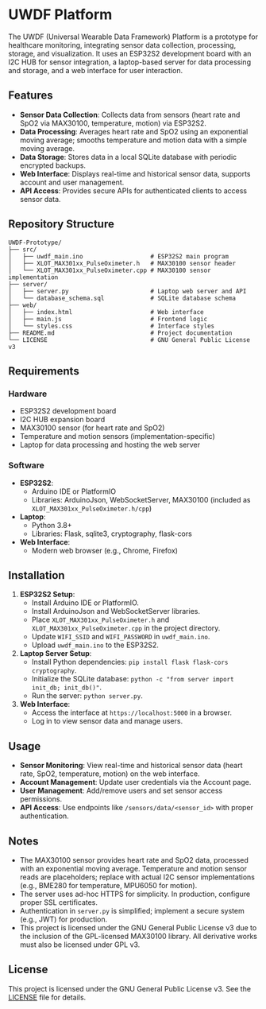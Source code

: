 # UWDF Platform

The UWDF (Universal Wearable Data Framework) Platform is a prototype for healthcare monitoring, integrating sensor data collection, processing, storage, and visualization. It uses an ESP32S2 development board with an I2C HUB for sensor integration, a laptop-based server for data processing and storage, and a web interface for user interaction.

## Features
- **Sensor Data Collection**: Collects data from sensors (heart rate and SpO2 via MAX30100, temperature, motion) via ESP32S2.
- **Data Processing**: Averages heart rate and SpO2 using an exponential moving average; smooths temperature and motion data with a simple moving average.
- **Data Storage**: Stores data in a local SQLite database with periodic encrypted backups.
- **Web Interface**: Displays real-time and historical sensor data, supports account and user management.
- **API Access**: Provides secure APIs for authenticated clients to access sensor data.

## Repository Structure
```
UWDF-Prototype/
├── src/
│   ├── uwdf_main.ino                   # ESP32S2 main program
│   ├── XLOT_MAX301xx_PulseOximeter.h   # MAX30100 sensor header
│   └── XLOT_MAX301xx_PulseOximeter.cpp # MAX30100 sensor implementation
├── server/
│   ├── server.py                       # Laptop web server and API
│   └── database_schema.sql             # SQLite database schema
├── web/
│   ├── index.html                      # Web interface
│   ├── main.js                         # Frontend logic
│   └── styles.css                      # Interface styles
├── README.md                           # Project documentation
└── LICENSE                             # GNU General Public License v3
```

## Requirements

### Hardware
- ESP32S2 development board
- I2C HUB expansion board
- MAX30100 sensor (for heart rate and SpO2)
- Temperature and motion sensors (implementation-specific)
- Laptop for data processing and hosting the web server

### Software
- **ESP32S2**:
  - Arduino IDE or PlatformIO
  - Libraries: ArduinoJson, WebSocketServer, MAX30100 (included as `XLOT_MAX301xx_PulseOximeter.h/cpp`)
- **Laptop**:
  - Python 3.8+
  - Libraries: Flask, sqlite3, cryptography, flask-cors
- **Web Interface**:
  - Modern web browser (e.g., Chrome, Firefox)

## Installation
1. **ESP32S2 Setup**:
   - Install Arduino IDE or PlatformIO.
   - Install ArduinoJson and WebSocketServer libraries.
   - Place `XLOT_MAX301xx_PulseOximeter.h` and `XLOT_MAX301xx_PulseOximeter.cpp` in the project directory.
   - Update `WIFI_SSID` and `WIFI_PASSWORD` in `uwdf_main.ino`.
   - Upload `uwdf_main.ino` to the ESP32S2.
2. **Laptop Server Setup**:
   - Install Python dependencies: `pip install flask flask-cors cryptography`.
   - Initialize the SQLite database: `python -c "from server import init_db; init_db()"`.
   - Run the server: `python server.py`.
3. **Web Interface**:
   - Access the interface at `https://localhost:5000` in a browser.
   - Log in to view sensor data and manage users.

## Usage
- **Sensor Monitoring**: View real-time and historical sensor data (heart rate, SpO2, temperature, motion) on the web interface.
- **Account Management**: Update user credentials via the Account page.
- **User Management**: Add/remove users and set sensor access permissions.
- **API Access**: Use endpoints like `/sensors/data/<sensor_id>` with proper authentication.

## Notes
- The MAX30100 sensor provides heart rate and SpO2 data, processed with an exponential moving average. Temperature and motion sensor reads are placeholders; replace with actual I2C sensor implementations (e.g., BME280 for temperature, MPU6050 for motion).
- The server uses ad-hoc HTTPS for simplicity. In production, configure proper SSL certificates.
- Authentication in `server.py` is simplified; implement a secure system (e.g., JWT) for production.
- This project is licensed under the GNU General Public License v3 due to the inclusion of the GPL-licensed MAX30100 library. All derivative works must also be licensed under GPL v3.

## License
This project is licensed under the GNU General Public License v3. See the [LICENSE](LICENSE) file for details.